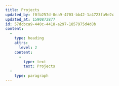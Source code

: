 ```yaml
---
title: Projects
updated_by: f0fb257d-0ea9-4703-bb42-1a4723fa9e2c
updated_at: 1590872877
id: 57dcbca9-440c-4418-a297-1857975d4d8b
content:
  -
    type: heading
    attrs:
      level: 2
    content:
      -
        type: text
        text: Projects
  -
    type: paragraph
---
```

